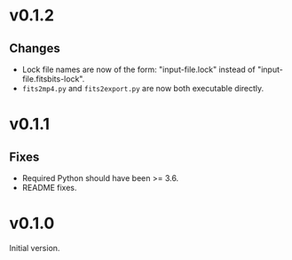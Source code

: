 # v0.1.2

## Changes

- Lock file names are now of the form: "input-file.lock" instead of
  "input-file.fitsbits-lock".
- `fits2mp4.py` and `fits2export.py` are now both executable directly.


# v0.1.1

## Fixes

- Required Python should have been >= 3.6.
- README fixes.


# v0.1.0

Initial version.
